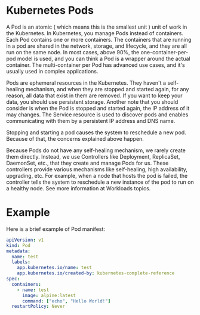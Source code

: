 # Kubernetes Pods

A Pod is an atomic ( which means this is the smallest unit ) unit of work in the Kubernetes. In Kubernetes, you manage Pods instead of containers. Each Pod contains one or more containers. The containers that are running in a pod are shared in the network, storage, and lifecycle, and they are all run on the same node. In most cases, above 90%, the one-container-per-pod model is used, and you can think a Pod is a wrapper around the actual container. The multi-container per Pod has advanced use cases, and it's usually used in complex applications.

Pods are ephemeral resources in the Kubernetes. They haven't a self-healing mechanism, and when they are stopped and started again, for any reason, all data that exist in them are removed. If you want to keep your data, you should use persistent storage. Another note that you should consider is when the Pod is stopped and started again, the IP address of it may changes. The Service resource is used to discover pods and enables communicating with them by a persistent IP address and DNS name.

Stopping and starting a pod causes the system to reschedule a new pod. Because of that, the concerns explained above happen.

Because Pods do not have any self-healing mechanism, we rarely create them directly. Instead, we use Controllers like Deployment, ReplicaSet, DaemonSet, etc., that they create and manage Pods for us. These controllers provide various mechanisms like self-healing, high availability, upgrading, etc. For example, when a node that hosts the pod is failed, the controller tells the system to reschedule a new instance of the pod to run on a healthy node. See more information at Workloads topics.

# Example

Here is a brief example of Pod manifest:

```yaml
apiVersion: v1
kind: Pod
metadata:
  name: test
  labels:
    app.kubernetes.io/name: test
    app.kubernetes.io/created-by: kubernetes-complete-reference
spec:
  containers:
    - name: test
      image: alpine:latest
      command: ["echo", "Hello World!"]
  restartPolicy: Never
```
